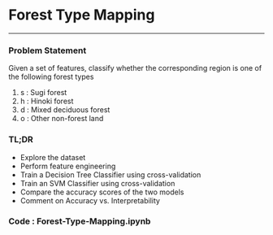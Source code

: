 
# Forest Type Mapping
---
### Problem Statement
Given a set of features, classify whether the corresponding region is one of the following forest types
1. s : Sugi forest
2. h : Hinoki forest
3. d : Mixed deciduous forest
4. o : Other non-forest land

### TL;DR

* Explore the dataset
* Perform feature engineering
* Train a Decision Tree Classifier using cross-validation
* Train an SVM Classifier using cross-validation
* Compare the accuracy scores of the two models
* Comment on Accuracy vs. Interpretability

### Code : Forest-Type-Mapping.ipynb

